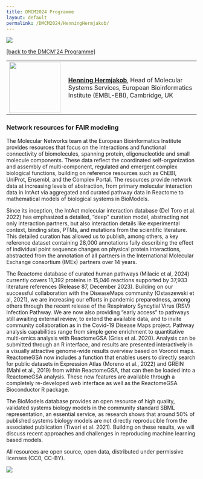 ```yaml
---
title: DMCM2024 Programme
layout: default
permalink: /DMCM2024/HenningHermjakob/
---
```


<img src="/images/places/Belval08.jpg"/>

[[back to the DMCM'24 Programme]](https://disease-maps.org/DMCM2024/programme/)

<table>
  <tr>
    <td style="width: 140px;">
      <img src="/images/teamhq/HenningHermjakob.jpg" width="135"/></td>
    <td> 
      <a href="https://www.ebi.ac.uk/people/person/henning-hermjakob/" target="_blank"><b>Henning Hermjakob</b></a>, Head of Molecular Systems Services, European Bioinformatics Institute (EMBL-EBI), Cambridge, UK
    </td>
  </tr> 
</table>

### Network resources for FAIR modeling

The Molecular Networks team at the European Bioinformatics Institute provides resources that focus on the interactions and functional connectivity of biomolecules, spanning protein, oligonucleotide and small molecule components. These data reflect the coordinated self-organization and assembly of multi-component, regulated and emergent complex biological functions, building on reference resources such as ChEBI, UniProt, Ensembl, and the Complex Portal. The resources provide network data at increasing levels of abstraction, from primary molecular interaction data in IntAct via aggregated and curated pathway data in Reactome to mathematical models of biological systems in BioModels.

Since its inception, the IntAct molecular interaction database (Del Toro et al. 2022) has emphasized a detailed, “deep” curation model, abstracting not only interaction partners, but also interaction details like experimental context, binding sites, PTMs, and mutations from the scientific literature. This detailed curation has allowed us to publish, among others, a key reference dataset containing 28,000 annotations fully describing the effect of individual point sequence changes on physical protein interactions, abstracted from the annotation of all partners in the International Molecular Exchange consortium (IMEx) partners over 14 years.

The Reactome database of curated human pathways (Milacic et al, 2024) currently covers 11,392 proteins in 15,046 reactions supported by 37,933 literature references (Release 87, December 2023). Building on our successful collaboration with the DiseaseMaps community (Ostaszewski et al, 2021), we are increasing our efforts in pandemic preparedness, among others through the recent release of the Respiratory Syncytial Virus (RSV) Infection Pathway. We are now also providing “early access” to pathways still awaiting external review, to extend the available data, and to invite community collaboration as in the Covid-19 Disease Maps project. Pathway analysis capabilities range from simple gene enrichment to quantitative multi-omics analysis with ReactomeGSA (Griss et al. 2020). Analysis can be submitted through an R interface, and results are presented interactively in a visually attractive genome-wide results overview based on Voronoi maps. ReactomeGSA now includes a function that enables users to directly search for public datasets in Expression Atlas (Moreno et al., 2022) and GREIN (Mahi et al., 2019) from within ReactomeGSA, that can then be loaded into a ReactomeGSA analysis. These new features are available through a completely re-developed web interface as well as the ReactomeGSA Bioconductor R package.

The BioModels database provides an open resource of high quality, validated systems biology models in the community standard SBML representation, an essential service, as research shows that around 50% of published systems biology models are not directly reproducible from the associated publication (Tiwari et al. 2021). Building on these results, we will discuss recent approaches and challenges in reproducing machine learning based models.

All resources are open source, open data, distributed under permissive licenses (CC0, CC-BY).


<img src="/pages/events/DMCM2024/fig1.jpg"/>
<!--<img src="/pages/events/DMCM2024/fig1.jpg" width="600"/>-->

